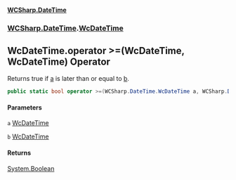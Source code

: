 #### [WCSharp.DateTime](README.md 'README')
### [WCSharp.DateTime](WCSharp.DateTime.md 'WCSharp.DateTime').[WcDateTime](WCSharp.DateTime.WcDateTime.md 'WCSharp.DateTime.WcDateTime')

## WcDateTime.operator >=(WcDateTime, WcDateTime) Operator

Returns true if [a](WCSharp.DateTime.WcDateTime.op_GreaterThanOrEqual(WCSharp.DateTime.WcDateTime,WCSharp.DateTime.WcDateTime).md#WCSharp.DateTime.WcDateTime.op_GreaterThanOrEqual(WCSharp.DateTime.WcDateTime,WCSharp.DateTime.WcDateTime).a 'WCSharp.DateTime.WcDateTime.op_GreaterThanOrEqual(WCSharp.DateTime.WcDateTime, WCSharp.DateTime.WcDateTime).a') is later than or equal to [b](WCSharp.DateTime.WcDateTime.op_GreaterThanOrEqual(WCSharp.DateTime.WcDateTime,WCSharp.DateTime.WcDateTime).md#WCSharp.DateTime.WcDateTime.op_GreaterThanOrEqual(WCSharp.DateTime.WcDateTime,WCSharp.DateTime.WcDateTime).b 'WCSharp.DateTime.WcDateTime.op_GreaterThanOrEqual(WCSharp.DateTime.WcDateTime, WCSharp.DateTime.WcDateTime).b').

```csharp
public static bool operator >=(WCSharp.DateTime.WcDateTime a, WCSharp.DateTime.WcDateTime b);
```
#### Parameters

<a name='WCSharp.DateTime.WcDateTime.op_GreaterThanOrEqual(WCSharp.DateTime.WcDateTime,WCSharp.DateTime.WcDateTime).a'></a>

`a` [WcDateTime](WCSharp.DateTime.WcDateTime.md 'WCSharp.DateTime.WcDateTime')

<a name='WCSharp.DateTime.WcDateTime.op_GreaterThanOrEqual(WCSharp.DateTime.WcDateTime,WCSharp.DateTime.WcDateTime).b'></a>

`b` [WcDateTime](WCSharp.DateTime.WcDateTime.md 'WCSharp.DateTime.WcDateTime')

#### Returns
[System.Boolean](https://docs.microsoft.com/en-us/dotnet/api/System.Boolean 'System.Boolean')